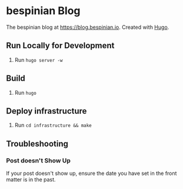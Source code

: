 # bespinian Blog

The bespinian blog at <https://blog.bespinian.io>. Created with [Hugo](https://gohugo.io).

## Run Locally for Development

1. Run `hugo server -w`

## Build

1. Run `hugo`

## Deploy infrastructure

1. Run `cd infrastructure && make`

## Troubleshooting

### Post doesn't Show Up

If your post doesn't show up, ensure the date you have set in the front matter is in the past.
